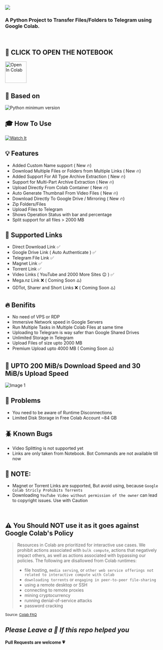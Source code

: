 ![](https://user-images.githubusercontent.com/125879861/254596202-e8f0ad54-a52c-413f-b448-c2c88f9cf602.png)


### A Python Project to Transfer Files/Folders to Telegram using Google Colab.

<br>

## **📖 CLICK TO OPEN THE NOTEBOOK**

 <a href="https://colab.research.google.com/drive/12hdEqaidRZ8krqj7rpnyDzg1dkKmvdvp?usp=sharing" target="_parent"><img src="https://user-images.githubusercontent.com/125879861/245568025-59b05175-35a7-4c0f-8c15-5e38516bbc4b.png" alt="Open In Colab" height=70px/></a>


## **🔖 Based on**
![Python minimum version](https://img.shields.io/badge/Python-3.0%2B-brightgreen)

## 🎓 **How To Use**
[![Watch It](https://img.youtube.com/vi/6LvYd-oO3U0/0.jpg)](https://www.youtube.com/watch?v=6LvYd-oO3U0)

## **💡 Features**

 - Added Custom Name support ( New 🔥)
 - Download Multiple Files or Folders from Multiple Links ( New 🔥)
 - Added Support For All Type Archive Extraction ( New 🔥)
 - Support for Multi-Part Archive Extraction ( New 🔥)
 - Upload Directly From Colab Container ( New 🔥)
 - Auto Generate Thumbnail From Video Files ( New 🔥) 
 - Download Directly To Google Drive / Mirroring ( New 🔥)
 - Zip Folders/Files
 - Upload Files to Telegram
 - Shows Operation Status with bar and percentage 
 - Split support for all files > 2000 MB

## **🔗 Supported Links**

 - Direct Download Link ✅
 - Google Drive Link ( Auto Authenticate ) ✅
 - Telegram File Link ✅
 - Magnet Link ✅
 - Torrent Link ✅
 - Video Links ( YouTube and 2000 More Sites 😉 ) ✅
 - Mega.nz Link ❌ ( Coming Soon ♨️)
 - GDTot, Sharer and Short Links ❌ ( Coming Soon ♨️)
## **🔥 Benifits**

 - No need of VPS or RDP
 - Immersive Network speed in Google Servers
 - Run Multiple Tasks in Multiple Colab Files at same time
 - Uploading to Telegram is way safer than Google Shared Drives
 - Unlimited Storage in Telegram
 - Upload Files of size upto 2000 MB 
 - Premium Upload upto 4000 MB ( Coming Soon ♨️)

## **🚀 UPTO 200 MiB/s Download Speed and 30 MiB/s Upload Speed**

![Image 1](https://user-images.githubusercontent.com/125879861/245217970-aa132967-c304-4b6d-a594-8c57a8f3d066.png)


## **🦉 Problems**

 - You need to be aware of Runtime Disconnections
 - Limited Disk Storage in Free Colab Account ~84 GB 
 <!-- - Which Limits the zip process of files size to ~41 GB
 - Have to manually upload config files ( token.pickle, thmb.jpg, etc ) -->

## **🪲 Known Bugs**

 - Video Splitting is not supported  yet
 - Links are only taken from Notebook. Bot Commands are not available till now

## **🚨 NOTE:**
 - Magnet or Torrent Links are supported, But avoid using, because `Google Colab Stricly Prohibits Torrents`
 - Downloading `YouTube Video without permission of the owner` can lead to copyright issues. Use with Caution

<br>

## **⚠️ You Should NOT use it as it goes against Google Colab's Policy**

> Resources in Colab are prioritized for interactive use cases. We prohibit actions associated with `bulk compute`, actions that negatively impact others, as well as actions associated with bypassing our policies. The following are disallowed from Colab runtimes:
>- file hosting, `media serving`, or `other web service offerings not related to interactive compute with Colab`
>- `downloading torrents` or `engaging in peer-to-peer file-sharing`
>- using a remote desktop or SSH
>- connecting to remote proxies
>- mining cryptocurrency
>- running denial-of-service attacks
>- password cracking

<sub>Source: <a href="https://research.google.com/colaboratory/faq.html">Colab FAQ</a></sub>

## _Please Leave a 🌟 If this repo helped you_

#### Pull Requests are welcome 💗